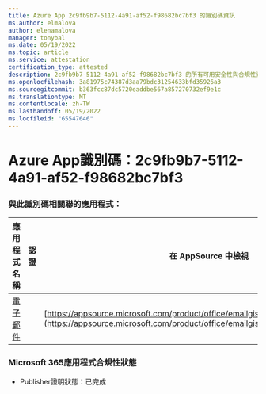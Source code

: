 ```yaml
---
title: Azure App 2c9fb9b7-5112-4a91-af52-f98682bc7bf3 的識別碼資訊
ms.author: elmalova
author: elenamalova
manager: tonybal
ms.date: 05/19/2022
ms.topic: article
ms.service: attestation
certification_type: attested
description: 2c9fb9b7-5112-4a91-af52-f98682bc7bf3 的所有可用安全性與合規性資訊。
ms.openlocfilehash: 3a81975c74387d3aa79bdc31254633bfd35926a3
ms.sourcegitcommit: b363fcc87dc5720eaddbe567a857270732ef9e1c
ms.translationtype: MT
ms.contentlocale: zh-TW
ms.lasthandoff: 05/19/2022
ms.locfileid: "65547646"
---
```

# <a name="azure-app-id-2c9fb9b7-5112-4a91-af52-f98682bc7bf3"></a>Azure App識別碼：2c9fb9b7-5112-4a91-af52-f98682bc7bf3


### <a name="apps-associated-with-this-id"></a>與此識別碼相關聯的應用程式：
| **應用程式名稱** | **認證** | **在 AppSource 中檢視** |
|--------------|---------------|-----------------------|
| [電子郵件](../forward/emailgistics.emailgistics_shared_email.md) |  | [https://appsource.microsoft.com/product/office/emailgistics.emailgistics_shared_email](https://appsource.microsoft.com/product/office/emailgistics.emailgistics_shared_email) |

### <a name="microsoft-365-app-compliance-status"></a>Microsoft 365應用程式合規性狀態
- Publisher證明狀態：已完成
